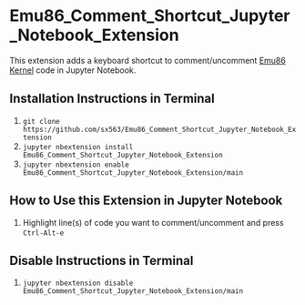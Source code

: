 # Emu86_Comment_Shortcut_Jupyter_Notebook_Extension
This extension adds a keyboard shortcut to comment/uncomment [Emu86 Kernel](https://github.com/gcallah/Emu86/tree/master/kernels) code in Jupyter Notebook.
## Installation Instructions in Terminal
1. `git clone https://github.com/sx563/Emu86_Comment_Shortcut_Jupyter_Notebook_Extension`
2. `jupyter nbextension install Emu86_Comment_Shortcut_Jupyter_Notebook_Extension`
3. `jupyter nbextension enable Emu86_Comment_Shortcut_Jupyter_Notebook_Extension/main`
## How to Use this Extension in Jupyter Notebook
1. Highlight line(s) of code you want to comment/uncomment and press `Ctrl-Alt-e`
## Disable Instructions in Terminal
1. `jupyter nbextension disable Emu86_Comment_Shortcut_Jupyter_Notebook_Extension/main`
